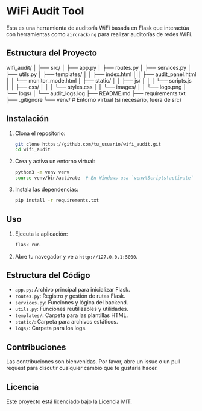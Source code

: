 # WiFi Audit Tool

Esta es una herramienta de auditoría WiFi basada en Flask que interactúa con herramientas como `aircrack-ng` para realizar auditorías de redes WiFi.

## Estructura del Proyecto
wifi_audit/
│
├── src/
│   ├── app.py
│   ├── routes.py
│   ├── services.py
│   ├── utils.py
│   ├── templates/
│   │   ├── index.html
│   │   ├── audit_panel.html
│   │   └── monitor_mode.html
│   ├── static/
│   │   ├── js/
│   │   │   └── scripts.js
│   │   ├── css/
│   │   │   └── styles.css
│   │   └── images/
│   │       └── logo.png
│   └── logs/
│       └── audit_logs.log
├── README.md
├── requirements.txt
├── .gitignore
└── venv/  # Entorno virtual (si necesario, fuera de src)


## Instalación

1. Clona el repositorio:
    ```bash
    git clone https://github.com/tu_usuario/wifi_audit.git
    cd wifi_audit
    ```

2. Crea y activa un entorno virtual:
    ```bash
    python3 -m venv venv
    source venv/bin/activate  # En Windows usa `venv\Scripts\activate`
    ```

3. Instala las dependencias:
    ```bash
    pip install -r requirements.txt
    ```

## Uso

1. Ejecuta la aplicación:
    ```bash
    flask run
    ```

2. Abre tu navegador y ve a `http://127.0.0.1:5000`.

## Estructura del Código

- `app.py`: Archivo principal para inicializar Flask.
- `routes.py`: Registro y gestión de rutas Flask.
- `services.py`: Funciones y lógica del backend.
- `utils.py`: Funciones reutilizables y utilidades.
- `templates/`: Carpeta para las plantillas HTML.
- `static/`: Carpeta para archivos estáticos.
- `logs/`: Carpeta para los logs.

## Contribuciones

Las contribuciones son bienvenidas. Por favor, abre un issue o un pull request para discutir cualquier cambio que te gustaría hacer.

## Licencia

Este proyecto está licenciado bajo la Licencia MIT.
